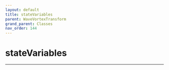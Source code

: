 ```yaml
---
layout: default
title: stateVariables
parent: WaveVortexTransform
grand_parent: Classes
nav_order: 144
---
```


#  stateVariables




---

